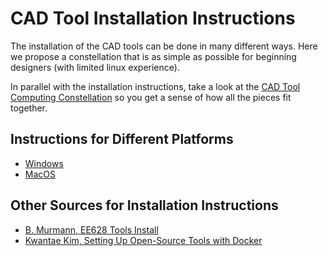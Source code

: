 # CAD Tool Installation Instructions

The installation of the CAD tools can be done in many different ways. Here we propose a constellation that is as simple as possible for beginning designers (with limited linux experience).

In parallel with the installation instructions, take a look at the [CAD Tool Computing Constellation](../CAD_tool_computing_constellation/README.md) so you get a sense of how all the pieces fit together. 

## Instructions for Different Platforms

- [Windows](windows.md)
- [MacOS](macos.md)

## Other Sources for Installation Instructions

- [B. Murmann, EE628 Tools Install](https://github.com/bmurmann/EE628/tree/main/3_Tools)
- [Kwantae Kim, Setting Up Open-Source Tools with Docker](https://kwantaekim.github.io/2024/05/25/OSE-Docker/)
